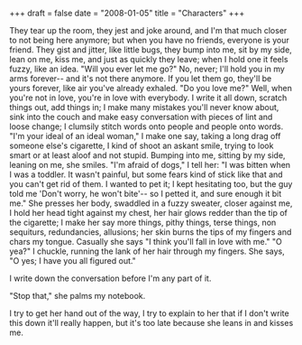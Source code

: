+++
draft = false
date = "2008-01-05"
title = "Characters"
+++

They tear up the room, they jest and joke around, and I'm that much closer to
not being here anymore; but when you have no friends, everyone is your friend.
They gist and jitter, like little bugs, they bump into me, sit by my side, lean
on me, kiss me, and just as quickly they leave; when I hold one it feels fuzzy,
like an idea.  "Will you ever let me go?" No, never; I'll hold you in my arms
forever-- and it's not there anymore. If you let them go, they'll be yours
forever, like air you've already exhaled. "Do you love me?" Well, when you're
not in love, you're in love with everybody.  I write it all down, scratch
things out, add things in; I make many mistakes you'll never know about, sink
into the couch and make easy conversation with pieces of lint and loose change;
I clumsily stitch words onto people and people onto words. "I'm your ideal of
an ideal woman," I make one say, taking a long drag off someone else's
cigarette, I kind of shoot an askant smile, trying to look smart or at least
aloof and not stupid.  Bumping into me, sitting by my side, leaning on me, she
smiles.  "I'm afraid of dogs," I tell her: "I was bitten when I was a toddler.
It wasn't painful, but some fears kind of stick like that and you can't get rid
of them. I wanted to pet it; I kept hesitating too, but the guy told me 'Don't
worry, he won't bite'-- so I petted it, and sure enough it bit me." She presses
her body, swaddled in a fuzzy sweater, closer against me, I hold her head tight
against my chest, her hair glows redder than the tip of the cigarette; I make
her say more things, pithy things, terse things, non sequiturs, redundancies,
allusions; her skin burns the tips of my fingers and chars my tongue.  Casually
she says "I think you'll fall in love with me." "O yea?" I chuckle, running the
lank of her hair through my fingers. She says, "O yes; I have you all figured
out."

I write down the conversation before I'm any part of it.

"Stop that," she palms my notebook.

I try to get her hand out of the way, I try to explain to her that if I don't
write this down it'll really happen, but it's too late because she leans in and
kisses me.
